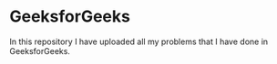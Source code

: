 # GeeksforGeeks
In this repository I have uploaded all my problems that I have done in GeeksforGeeks.
